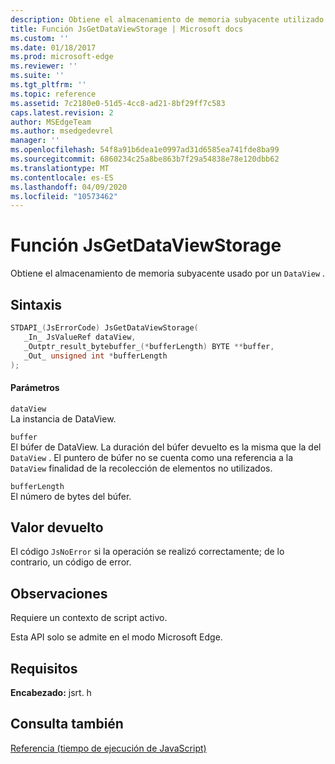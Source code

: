 ```yaml
---
description: Obtiene el almacenamiento de memoria subyacente utilizado por DataView.
title: Función JsGetDataViewStorage | Microsoft docs
ms.custom: ''
ms.date: 01/18/2017
ms.prod: microsoft-edge
ms.reviewer: ''
ms.suite: ''
ms.tgt_pltfrm: ''
ms.topic: reference
ms.assetid: 7c2180e0-51d5-4cc8-ad21-8bf29ff7c583
caps.latest.revision: 2
author: MSEdgeTeam
ms.author: msedgedevrel
manager: ''
ms.openlocfilehash: 54f8a91b6dea1e0997ad31d6585ea741fde8ba99
ms.sourcegitcommit: 6860234c25a8be863b7f29a54838e78e120dbb62
ms.translationtype: MT
ms.contentlocale: es-ES
ms.lasthandoff: 04/09/2020
ms.locfileid: "10573462"
---
```

# Función JsGetDataViewStorage
Obtiene el almacenamiento de memoria subyacente usado por un `DataView` .  
  
## Sintaxis  
  
```cpp  
STDAPI_(JsErrorCode) JsGetDataViewStorage(  
   _In_ JsValueRef dataView,  
   _Outptr_result_bytebuffer_(*bufferLength) BYTE **buffer,  
   _Out_ unsigned int *bufferLength  
);  
```  
  
#### Parámetros  
 `dataView`  
 La instancia de DataView.  
  
 `buffer`  
 El búfer de DataView. La duración del búfer devuelto es la misma que la del `DataView` . El puntero de búfer no se cuenta como una referencia a la `DataView` finalidad de la recolección de elementos no utilizados.  
  
 `bufferLength`  
 El número de bytes del búfer.  
  
## Valor devuelto  
 El código `JsNoError` si la operación se realizó correctamente; de lo contrario, un código de error.  
  
## Observaciones  
 Requiere un contexto de script activo.  
  
 Esta API solo se admite en el modo Microsoft Edge.  
  
## Requisitos  
 **Encabezado:** jsrt. h  
  
## Consulta también  
 [Referencia (tiempo de ejecución de JavaScript)](../chakra-hosting/reference-javascript-runtime.md)